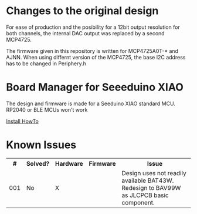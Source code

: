 <h1>Changes to the original design</h1>
<p>For ease of production and the posibility for a 12bit output resolution for both channels, the internal DAC output was replaced by a second MCP4725.</p>
<p>The firmware given in this repository is written for MCP4725<bold>A0</bold>T-* and A<bold>J</bold>NN. When using differnt version of the MCP4725, the base I2C address has to be changed in Periphery.h</p>
<h1>Board Manager for Seeeduino XIAO</h1>
<p>The design and firmware is made for a Seeduino XIAO standard MCU. RP2040 or BLE MCUs won't work</p>
<a href="https://wiki.seeedstudio.com/Seeeduino-XIAO/#software">Install HowTo</a>
<h1>Known Issues</h1>
<table>
	<tr>
		<th>#</th>
		<th>Solved?</th>
		<th>Hardware</th>
		<th>Firmware</th>
		<th>Issue</th>
	</tr>
	<tr>
		<td>001</td>
		<td>No</td>
		<td>X</td>
		<td></td>
		<td>Design uses not readily available BAT43W. Redesign to BAV99W as JLCPCB basic component.</td>
	</tr>
</table>